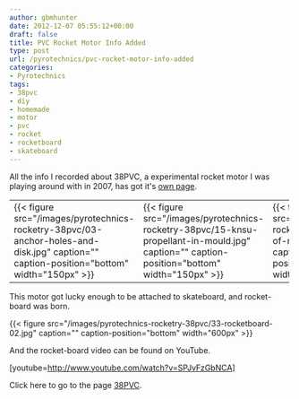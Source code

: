 ```yaml
---
author: gbmhunter
date: 2012-12-07 05:55:12+00:00
draft: false
title: PVC Rocket Motor Info Added
type: post
url: /pyrotechnics/pvc-rocket-motor-info-added
categories:
- Pyrotechnics
tags:
- 38pvc
- diy
- homemade
- motor
- pvc
- rocket
- rocketboard
- skateboard
---
```


All the info I recorded about 38PVC, a experimental rocket motor I was playing around with in 2007, has got it's [own page](http://blog.mbedded.ninja/pyrotechnics/rocketry/projects/38pvc).
<table style="width: 500px;" border="0" class="aligncenter" >
<tbody >
<tr >

<td >{{< figure src="/images/pyrotechnics-rocketry-38pvc/03-anchor-holes-and-disk.jpg" caption="" caption-position="bottom" width="150px" >}}
</td>

<td >{{< figure src="/images/pyrotechnics-rocketry-38pvc/15-knsu-propellant-in-mould.jpg" caption="" caption-position="bottom" width="150px" >}}
</td>

<td >{{< figure src="/images/pyrotechnics-rocketry-38pvc/27-end-of-rocket-with-ignitor.jpg" caption="" caption-position="bottom" width="150px" >}}
</td>
</tr>
</tbody>
</table>
This motor got lucky enough to be attached to skateboard, and rocket-board was born.

{{< figure src="/images/pyrotechnics-rocketry-38pvc/33-rocketboard-02.jpg" caption="" caption-position="bottom" width="600px" >}}

And the rocket-board video can be found on YouTube.

[youtube=http://www.youtube.com/watch?v=SPJvFzGbNCA]

Click here to go to the page [38PVC](http://blog.mbedded.ninja/pyrotechnics/rocketry/projects/38pvc).
